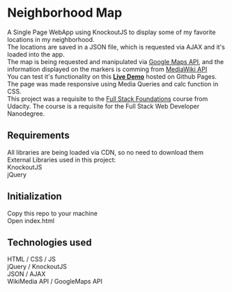 # Neighborhood Map
A Single Page WebApp using KnockoutJS to display some of my favorite locations in my neighborhood.  
The locations are saved in a JSON file, which is requested via AJAX and it's loaded into the app.  
The map is being requested and manipulated via [Google Maps API](https://developers.google.com/maps/documentation/javascript/), and the information displayed on the markers is comming from [MediaWiki API](https://www.mediawiki.org/wiki/API:Main_page)  
You can test it's functionality on this **[Live Demo](https://p3u.github.io/mapp/)** hosted on Github Pages.  
The page was made responsive using Media Queries and calc function in CSS.  
This project was a requisite to the [Full Stack Foundations](https://www.udacity.com/course/full-stack-foundations--ud088) course from Udacity. The course is a requisite for the Full Stack Web Developer Nanodegree.


## Requirements
All libraries are being loaded via CDN, so no need to download them  
External Libraries used in this project:  
KnockoutJS  
jQuery  

## Initialization
Copy this repo to your machine  
Open index.html  

## Technologies used
HTML / CSS / JS  
jQuery / KnockoutJS  
JSON / AJAX  
WikiMedia API / GoogleMaps API  
